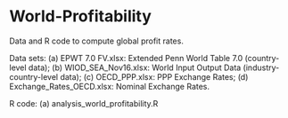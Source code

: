 # World-Profitability

Data and R code to compute global profit rates. 

Data sets: 
(a) EPWT 7.0 FV.xlsx: Extended Penn World Table 7.0 (country-level data); 
(b) WIOD_SEA_Nov16.xlsx: World Input Output Data (industry-country-level data);
(c) OECD_PPP.xlsx: PPP Exchange Rates;
(d) Exchange_Rates_OECD.xlsx: Nominal Exchange Rates.

R code:
(a) analysis_world_profitability.R

